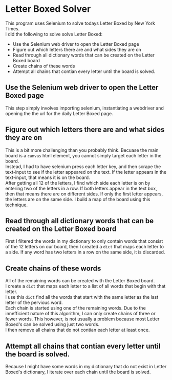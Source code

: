 # Letter Boxed Solver
This program uses Selenium to solve todays Letter Boxed by New York Times.  
I did the following to solve solve Letter Boxed:
* Use the Selenium web driver to open the Letter Boxed page
* Figure out which letters there are and what sides they are on
* Read through all dictionary words that can be created on the Letter Boxed board
* Create chains of these words
* Attempt all chains that contian every letter until the board is solved.

## Use the Selenium web driver to open the Letter Boxed page
This step simply involves importing selenium, instantiating a webdriver and opening the the url for the daily Letter Boxed page.  
## Figure out which letters there are and what sides they are on
This is a bit more challenging than you probably think.  Becuase the main board is a `canvas` html element, you cannot simply target each letter in the board.  
Instead, I had to have selenium press each letter key, and then scrape the text-input to see if the letter appeared on the text.  If the letter appears in the text-input, that means it is on the board.   
After getting all 12 of the letters, I find which side each letter is on by entering two of the letters in a row.  If both letters appear in the text box, then that means there are on different sides.  If only the first letter appears, the letters are on the same side.  I build a map of the board using this technique.  
## Read through all dictionary words that can be created on the Letter Boxed board
First I filtered the words in my dictionary to only contain words that consist of the 12 letters on our board, then I created a `dict` that maps each letter to a side.  If any word has two letters in a row on the same side, it is discarded.
## Create chains of these words
All of the remaining words can be created with the Letter Boxed board.  
I create a `dict` that maps each letter to a list of all words that begin with that letter.  
I use this `dict` find all the words that start with the same letter as the last letter of the pervious word.  
Each chain is started using one of the remaining words.  Due to the innefficient nature of this algorithm, I can only create chains of three or fewer words.  This however, is not usually a problem because most Letter Boxed's can be solved using just two words.  
I then remove all chains that do not contian each letter at least once.  
## Attempt all chains that contian every letter until the board is solved.
Because I might have some words in my dictionary that do not exist in Letter Boxed's dictionary, I iterate over each chain until the board is solved.  

